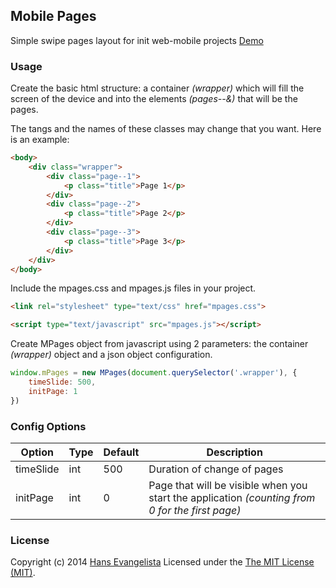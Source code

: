 ## Mobile Pages
Simple swipe pages layout for init web-mobile projects
[Demo](http://hanshavin.github.io/Mobile-Pages/)

### Usage
Create the basic html structure: a container *(wrapper)* which will fill the screen of the device and into the elements *(pages--&)* that will be the pages.

The tangs and the names of these classes may change that you want. Here is an example:

``` html
<body>
	<div class="wrapper">
		<div class="page--1">
			<p class="title">Page 1</p>
		</div>
		<div class="page--2">
			<p class="title">Page 2</p>
		</div>
		<div class="page--3">
			<p class="title">Page 3</p>
		</div>
	</div>
</body>
```

Include the mpages.css and mpages.js files in your project.

``` html
<link rel="stylesheet" type="text/css" href="mpages.css">
```

``` html
<script type="text/javascript" src="mpages.js"></script>
```

Create MPages object from javascript using 2 parameters: the container *(wrapper)* object and a json object configuration.

``` js
window.mPages = new MPages(document.querySelector('.wrapper'), {
	timeSlide: 500,
	initPage: 1
})
```

### Config Options
Option | Type | Default | Description
------ | ---- | ------- | -----------
timeSlide | int | 500 | Duration of change of pages
initPage | int | 0 | Page that will be visible when you start the application *(counting from 0 for the first page)*

### License
Copyright (c) 2014 [Hans Evangelista](https://twitter.com/hanshavin_code) Licensed under the [The MIT License (MIT)](http://opensource.org/licenses/MIT).
